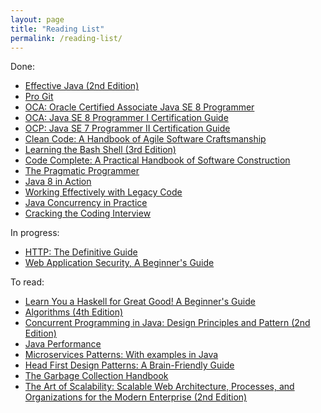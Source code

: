 ```yaml
---
layout: page
title: "Reading List"
permalink: /reading-list/
---
```


Done:

* [Effective Java (2nd Edition)](https://amzn.to/2z5ulVH)
* [Pro Git](https://amzn.to/31CKi27)
* [OCA: Oracle Certified Associate Java SE 8 Programmer](https://amzn.to/2Z2NGle)
* [OCA: Java SE 8 Programmer I Certification Guide](https://amzn.to/2Z8HibY)
* [OCP: Java SE 7 Programmer II Certification Guide](https://amzn.to/2H2IZSf)
* [Clean Code: A Handbook of Agile Software Craftsmanship](https://amzn.to/2H6KD5p)
* [Learning the Bash Shell (3rd Edition)](https://amzn.to/2N3Msnm)
* [Code Complete: A Practical Handbook of Software Construction](https://amzn.to/2H7LK4J)
* [The Pragmatic Programmer](https://amzn.to/2KRAb2u)
* [Java 8 in Action](https://amzn.to/31EVmvr)
* [Working Effectively with Legacy Code](https://amzn.to/2YNBBoF)
* [Java Concurrency in Practice](https://amzn.to/2KBNzJr)
* [Cracking the Coding Interview](https://amzn.to/2Z1S8Rf)

In progress:

* [HTTP: The Definitive Guide](https://amzn.to/2Z5oo63)
* [Web Application Security, A Beginner's Guide](https://amzn.to/2YODhhR)

To read:

* [Learn You a Haskell for Great Good! A Beginner's Guide](https://amzn.to/31Jy6fN)
* [Algorithms (4th Edition)](https://amzn.to/2z1R8lk)
* [Concurrent Programming in Java: Design Principles and Pattern (2nd Edition)](https://amzn.to/31EzIHS)
* [Java Performance](https://amzn.to/2Z0vusk)
* [Microservices Patterns: With examples in Java](https://amzn.to/31LvVIZ)
* [Head First Design Patterns: A Brain-Friendly Guide](https://amzn.to/2Z1RROd)
* [The Garbage Collection Handbook](https://amzn.to/2Z6zzev)
* [The Art of Scalability: Scalable Web Architecture, Processes, and Organizations for the Modern Enterprise (2nd Edition)](https://amzn.to/31Lw2Ep)

